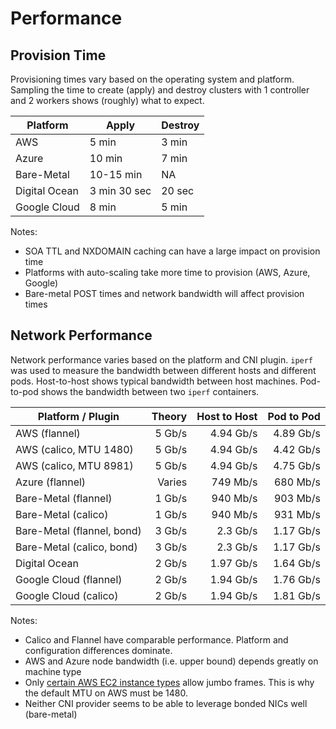 # Performance

## Provision Time

Provisioning times vary based on the operating system and platform. Sampling the time to create (apply) and destroy clusters with 1 controller and 2 workers shows (roughly) what to expect.

| Platform      | Apply | Destroy |
|---------------|-------|---------|
| AWS           | 5 min | 3 min   |
| Azure         | 10 min | 7 min   |
| Bare-Metal    | 10-15 min | NA  |
| Digital Ocean | 3 min 30 sec | 20 sec |
| Google Cloud  | 8 min | 5 min   |

Notes:

* SOA TTL and NXDOMAIN caching can have a large impact on provision time
* Platforms with auto-scaling take more time to provision (AWS, Azure, Google)
* Bare-metal POST times and network bandwidth will affect provision times

## Network Performance

Network performance varies based on the platform and CNI plugin. `iperf` was used to measure the bandwidth between different hosts and different pods. Host-to-host shows typical bandwidth between host machines. Pod-to-pod shows the bandwidth between two `iperf` containers.

| Platform / Plugin          | Theory | Host to Host | Pod to Pod   |
|----------------------------|-------:|-------------:|-------------:|
| AWS (flannel)              | 5 Gb/s | 4.94 Gb/s    | 4.89 Gb/s    |
| AWS (calico, MTU 1480)     | 5 Gb/s | 4.94 Gb/s    | 4.42 Gb/s    |
| AWS (calico, MTU 8981)     | 5 Gb/s | 4.94 Gb/s    | 4.75 Gb/s    |
| Azure (flannel)            | Varies |  749 Mb/s    | 680 Mb/s     |
| Bare-Metal (flannel)       | 1 Gb/s |  940 Mb/s    | 903 Mb/s     |
| Bare-Metal (calico)        | 1 Gb/s |  940 Mb/s    | 931 Mb/s     |
| Bare-Metal (flannel, bond) | 3 Gb/s |  2.3 Gb/s    | 1.17 Gb/s    |
| Bare-Metal (calico, bond)  | 3 Gb/s |  2.3 Gb/s    | 1.17 Gb/s    |
| Digital Ocean              | 2 Gb/s | 1.97 Gb/s    | 1.64 Gb/s    |
| Google Cloud (flannel)     | 2 Gb/s | 1.94 Gb/s    | 1.76 Gb/s    |
| Google Cloud (calico)      | 2 Gb/s | 1.94 Gb/s    | 1.81 Gb/s    |

Notes:

* Calico and Flannel have comparable performance. Platform and configuration differences dominate.
* AWS and Azure node bandwidth (i.e. upper bound) depends greatly on machine type
* Only [certain AWS EC2 instance types](http://docs.aws.amazon.com/AWSEC2/latest/UserGuide/network_mtu.html#jumbo_frame_instances) allow jumbo frames. This is why the default MTU on AWS must be 1480.
* Neither CNI provider seems to be able to leverage bonded NICs well (bare-metal)

